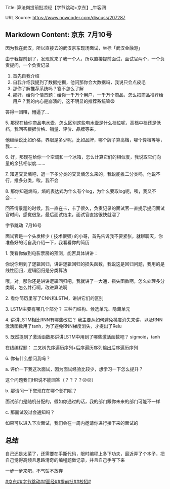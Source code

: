 Title: 算法岗提前批凉经【字节跳动+京东】_牛客网

URL Source: https://www.nowcoder.com/discuss/207287

Markdown Content:
京东  7月10号
---------

因为我在武汉，所以直接去的武汉京东现场面试，坐标「武汉金融港」

由于我提前到了，发现就来了我一个人，所以直接提前面试，面试官两个，一个负责提问，一个负责记录

1.  首先自我介绍
2.  自我介绍我提到了数据挖掘，他问那你会大数据吗，我说只会点皮毛
3.  那你了解推荐系统吗？答不怎么了解
4.  那好，给你个情景题：给你一千万个用户，一千万个商品，怎么把商品推荐给用户？我的内心是崩溃的，这不明显的推荐系统嘛😪

答得一团糟，懵逼了...

5\. 那现在给你商品电水壶，怎么区别这些电水壶是什么档位呢，高档中档还是低档，我回答根据价格、销量、评价、品牌等来，

他继续说比如价格，界限是多少呢，比如品牌，哪个牌子算高档，哪个算档等等，我.......

6\. 好，那现在给你一个空调和一个冰箱，怎么计算它们的相似度，我说取它们向量的余弦相似度.......

7\. 知道交叉熵吧，退一下多分类的交叉熵怎么来的，我说能推二分类吗，他说不行，推多分类，唉，我不会

8\. 那你知道熵吗，熵的表达式为什么有个log，为什么要取log呢，唉，我又不会.....

回答情景题的时候，我一直在卡，卡了很久，负责记录的面试官一直提示提问面试官时间，感觉很急，最后面试结束，面试官直接很快就溜了

字节跳动  7月16号

面试官是一个头发稀少 ( 技术很强) 的小哥，首先告诉我不要紧张，就聊聊天，你准备好的话自我介绍一下，我看看你的简历

1\. 我看你做到电影票房的预测，能否具体讲讲：

你说你用到了逻辑回归，讲讲逻辑回归的损失函数，我说这是回归问题，我用的是线性回归，逻辑回归是分类算法

哦，对。那你还是讲讲逻辑回归吧，我就讲了一大通，损失函数啊，怎么处理多分类啊，怎么并行啊，改进算法啊

2\. 看你简历里写了CNN和LSTM，讲讲它们的区别

3\. LSTM主要有哪几个部分？ 三种门结构、候选单元、隐藏单元

4\. 讲讲LSTM相比RNN有哪些改进？ 我主要从如何避免梯度消失来讲，以及RNN激活函数用了tanh，为了避免RNN梯度消失，才提出了Relu

5\. 既然提到了激活函数那讲讲LSTM中用到了哪些激活函数吧？ sigmoid，tanh

在线编程题： 二叉树先序遍历序列+后序遍历序列输出后序遍历序列

6\. 你有什么想问我吗？

a. 评价一下我这次面试，因为面试经验比较少，想学习一下怎么提升？

这个问题我们HR说不能回答（？？？？😥😥）

b. 那请问一下您现在在哪个部门呢？

面试部门是随机分配的，假如你通过的话，我的部门跟你未来的部门可能不一样

c. 那面试没过会通知吗？

如果可以进入下次面试，我们会在一周内邀请你进行接下来的面试的

总结
--

自己还是太菜了，还需要在手撕代码，限时编程上多下功夫，最近弄了个本子，把自己觉得高频且思路清奇的编程题做记录，并且自己手写下来

一步一步来吧，不气馁不放弃

[#京东#](https://www.nowcoder.com/enterprise/151/discussion)[#字节跳动#](https://www.nowcoder.com/enterprise/665/discussion)[#面经#](https://www.nowcoder.com/creation/subject/928d551be73f40db82c0ed83286c8783)[#提前批#](https://www.nowcoder.com/creation/subject/60e0088aa7964253b37cd6a57a5ea2cd)[#校招#](https://www.nowcoder.com/creation/subject/d09b966a380b45ddaba9dc5a6bd5ee19)
